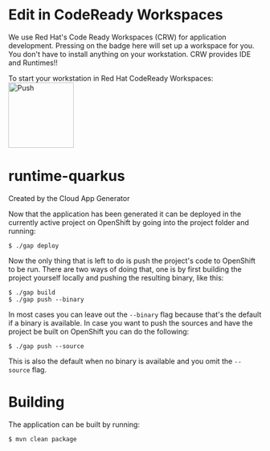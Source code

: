# Edit in CodeReady Workspaces

We use Red Hat's Code Ready Workspaces (CRW) for application development. Pressing on the badge here will set up a workspace for you. 
You don't have to install anything on your workstation. CRW provides IDE and Runtimes!!

To start your workstation in Red Hat CodeReady Workspaces:
<a href="https://codeready-openshift-workspaces.apps.rb16.ocpdemo.com/f?url=https://github.com/wserafin/quarkusbackend">
    <img src="https://pbs.twimg.com/profile_images/700361197112000513/w9Cyilbf_400x400.png" width="130" alt="Push" align="top">
</a>

# runtime-quarkus

Created by the Cloud App Generator

Now that the application has been generated it can be deployed in the currently active project on OpenShift by going into the
project folder and running:

```
$ ./gap deploy
```

Now the only thing that is left to do is push the project's code to OpenShift to be run. There are two ways of doing that,
one is by first building the project yourself locally and pushing the resulting binary, like this:

```
$ ./gap build
$ ./gap push --binary
```

In most cases you can leave out the `--binary` flag because that's the default if a binary is available. In case you want
to push the sources and have the project be built on OpenShift you can do the following:

```
$ ./gap push --source
```

This is also the default when no binary is available and you omit the `--source` flag.

Building
=========

The application can be built by running:

```bash
$ mvn clean package
```
